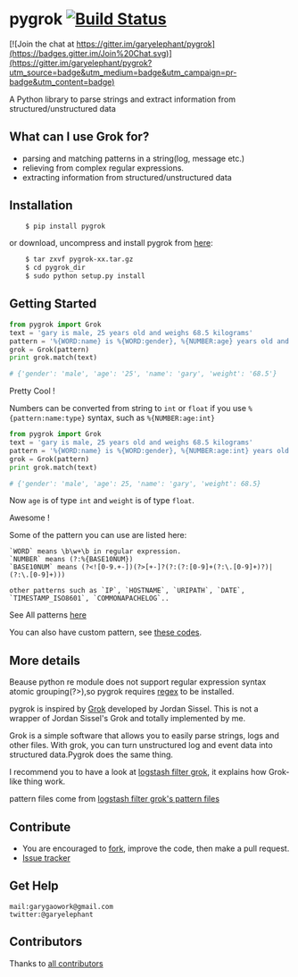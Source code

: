 pygrok  [![Build Status](https://travis-ci.org/garyelephant/pygrok.svg?branch=master)](https://travis-ci.org/garyelephant/pygrok)
======

[![Join the chat at https://gitter.im/garyelephant/pygrok](https://badges.gitter.im/Join%20Chat.svg)](https://gitter.im/garyelephant/pygrok?utm_source=badge&utm_medium=badge&utm_campaign=pr-badge&utm_content=badge)

A Python library to parse strings and extract information from structured/unstructured data

What can I use Grok for?
------------------------
* parsing and matching patterns in a string(log, message etc.)
* relieving from complex regular expressions.
* extracting information from structured/unstructured data

Installation
------------

```Bash
    $ pip install pygrok
```

or download, uncompress and install pygrok from [here](https://github.com/garyelephant/pygrok/releases/latest):

```Bash
    $ tar zxvf pygrok-xx.tar.gz
    $ cd pygrok_dir
    $ sudo python setup.py install
```

Getting Started
---------------
```Python
from pygrok import Grok
text = 'gary is male, 25 years old and weighs 68.5 kilograms'
pattern = '%{WORD:name} is %{WORD:gender}, %{NUMBER:age} years old and weighs %{NUMBER:weight} kilograms'
grok = Grok(pattern)
print grok.match(text)

# {'gender': 'male', 'age': '25', 'name': 'gary', 'weight': '68.5'}
```

Pretty Cool !

Numbers can be converted from string to `int` or `float` if you use `%{pattern:name:type}` syntax, such as `%{NUMBER:age:int}`
```Python
from pygrok import Grok
text = 'gary is male, 25 years old and weighs 68.5 kilograms'
pattern = '%{WORD:name} is %{WORD:gender}, %{NUMBER:age:int} years old and weighs %{NUMBER:weight:float} kilograms'
grok = Grok(pattern)
print grok.match(text)

# {'gender': 'male', 'age': 25, 'name': 'gary', 'weight': 68.5}
```
Now `age` is of type `int` and `weight` is of type `float`.

Awesome !

Some of the pattern you can use are listed here:
```
`WORD` means \b\w+\b in regular expression.
`NUMBER` means (?:%{BASE10NUM})
`BASE10NUM` means (?<![0-9.+-])(?>[+-]?(?:(?:[0-9]+(?:\.[0-9]+)?)|(?:\.[0-9]+)))

other patterns such as `IP`, `HOSTNAME`, `URIPATH`, `DATE`, `TIMESTAMP_ISO8601`, `COMMONAPACHELOG`..
```
See All patterns [here](./pygrok/patterns)

You can also have custom pattern, see [these codes](https://github.com/garyelephant/pygrok/blob/master/tests/test_pygrok.py#L97).


More details
------------
Beause python re module does not support regular expression syntax atomic grouping(?>),so pygrok requires [regex](https://pypi.python.org/pypi/regex/2014.06.28) to be installed.

pygrok is inspired by [Grok](https://github.com/jordansissel/grok) developed by Jordan Sissel.
This is not a wrapper of Jordan Sissel's Grok and totally implemented by me.

Grok is a simple software that allows you to easily parse strings, logs and other files. With grok, you can turn unstructured log and event data into structured data.Pygrok does the same thing.

I recommend you to have a look at [logstash filter grok](https://www.elastic.co/guide/en/logstash/current/plugins-filters-grok.html), it explains how Grok-like thing work.

pattern files come from [logstash filter grok's pattern files](https://github.com/logstash-plugins/logstash-patterns-core/tree/master/patterns)

Contribute
---
*   You are encouraged to [fork](https://github.com/garyelephant/pygrok/fork), improve the code, then make a pull request. 
*   [Issue tracker](https://github.com/garyelephant/pygrok/issues)

Get Help
---
    mail:garygaowork@gmail.com
    twitter:@garyelephant
    
Contributors
---
  Thanks to [all contributors](https://github.com/garyelephant/pygrok/graphs/contributors)
